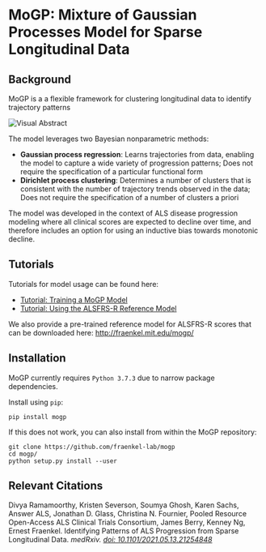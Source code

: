 # MoGP: Mixture of Gaussian Processes Model for Sparse Longitudinal Data

## Background
MoGP is a a flexible framework for clustering longitudinal data to identify trajectory patterns

![Visual Abstract](docs/mogp_visual_abstract.jpg)

The model leverages two Bayesian nonparametric methods:
- **Gaussian process regression**: Learns trajectories from data, enabling the model to capture a wide variety of progression patterns; Does not require the specification of a particular functional form
- **Dirichlet process clustering**: Determines a number of clusters that is consistent with the number of trajectory trends observed in the data; Does not require the specification of a number of clusters a priori

The model was developed in the context of ALS disease progression modeling where all clinical scores are expected to decline over  time, and therefore includes an option for using an inductive bias towards monotonic decline.

## Tutorials
Tutorials for model usage can be found here:
- [Tutorial: Training a MoGP Model](example/tutorial_train_mogp_model.ipynb)
- [Tutorial: Using the ALSFRS-R Reference Model](example/tutorial_reference_model_predictions.ipynb)

We also provide a pre-trained reference model for ALSFRS-R scores that can be downloaded here: http://fraenkel.mit.edu/mogp/

## Installation
MoGP currently requires `Python 3.7.3` due to narrow package dependencies.

Install using `pip`:
```
pip install mogp
```

If this does not work, you can also install from within the MoGP repository:
```
git clone https://github.com/fraenkel-lab/mogp
cd mogp/
python setup.py install --user
```
## Relevant Citations

Divya Ramamoorthy, Kristen Severson, Soumya Ghosh, Karen Sachs, Answer ALS, Jonathan D. Glass, Christina N. Fournier, Pooled Resource Open-Access ALS Clinical Trials Consortium, James Berry, Kenney Ng, Ernest Fraenkel. Identifying Patterns of ALS Progression from Sparse Longitudinal Data. *medRxiv. [doi: 10.1101/2021.05.13.21254848](https://doi.org/10.1101/2021.05.13.21254848)*
